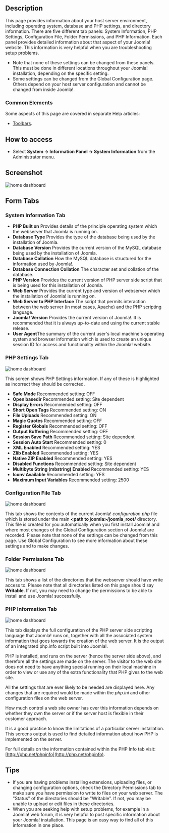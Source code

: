 <!-- Filename: Help4.x:Site_System_Information / Display title: System Information -->

## Description

This page provides information about your host server environment,
including operating system, database and PHP settings, and directory
information. There are five different tab panels: System Information,
PHP Settings, Configuration File, Folder Permissions, and PHP
Information. Each panel provides detailed information about that aspect
of your Joomla! website. This information is very helpful when you are
troubleshooting setup problems.

- Note that none of these settings can be changed from these panels.
  This must be done in different locations throughout your Joomla!
  installation, depending on the specific setting.
- Some settings can be changed from the Global Configuration page. Others
  depend on your host server configuration and cannot be changed from inside
  Joomla!.

### Common Elements

Some aspects of this page are covered in separate Help articles:

* [Toolbars](jdocmanual?article=help/common-elements/toolbars).

## How to access

- Select **System → Information Panel → System Information**
  from the Administrator menu.

## Screenshot

![home dashboard](../../../en/images/site/system-information-tab.png)

## Form Tabs

### System Information Tab

- **PHP Built on** Provides details of the principle operating system
  which the webserver that Joomla is running on.
- **Database Type** Provides the type of the database being used by the
  installation of Joomla.
- **Database Version** Provides the current version of the MySQL
  database being used by the installation of Joomla.
- **Database Collation** How the MySQL database is structured for the
  information used by Joomla!.
- **Database Connection Collation** The character set and collation of
  the database.
- **PHP Version** Provides the current version of PHP server side
  script that is being used for this installation of Joomla.
- **Web Server** Provides the current type and version of webserver
  which the installation of Joomla! is running on.
- **Web Server to PHP Interface** The script that permits interaction
  between the web server (in most cases, Apache) and the PHP scripting
  language.
- **Joomla! Version** Provides the current version of Joomla!. It is
  recommended that it is always up-to-date and using the current stable
  release.
- **User Agent**The summary of the current user's local machine's
  operating system and browser information which is used to create an
  unique session ID for access and functionality within the Joomla!
  website.

### PHP Settings Tab

![home dashboard](../../../en/images/site/php-settings-tab.png)

This screen shows PHP Settings information. If any of these
is highlighted as incorrect they should be corrected.

- **Safe Mode** Recommended setting: OFF
- **Open basedir** Recommended setting: Site dependent
- **Display Errors** Recommended setting: OFF
- **Short Open Tags** Recommended setting: ON
- **File Uploads** Recommended setting: ON
- **Magic Quotes** Recommended setting: OFF
- **Register Globals** Recommended setting: OFF
- **Output Buffering** Recommended setting: OFF
- **Session Save Path** Recommended setting: Site dependent
- **Session Auto Start** Recommended setting: 0
- **XML Enabled** Recommended setting: YES
- **Zlib Enabled** Recommended setting: YES
- **Native ZIP Enabled** Recommended setting: YES
- **Disabled Functions** Recommended setting: Site dependent
- **Multibyte String (mbstring) Enabled** Recommended setting: YES
- **Iconv Available** Recommended setting: YES
- **Maximum Input Variables** Recommended setting: 2500

### Configuration File Tab

![home dashboard](../../../en/images/site/configuration-file-tab.png)

This tab shows the contents of the current Joomla!
*configuration.php* file which is stored under the main **\<path to
joomla\>/joomla_root/** directory. This file is created for you
automatically when you first install Joomla! and where most changes of
the Global Configuration section of Joomla! are recorded. Please note
that none of the settings can be changed from this page. Use Global
Configuration
to see more information about these settings and to make changes.

### Folder Permissions Tab

![home dashboard](../../../en/images/site/folder-permissions-tab.png)

This tab shows a list of the directories that the webserver should
have write access to. Please note that all directories listed on this
page should say **Writable**. If not, you may need to change the
permissions to be able to install and use Joomla! successfully.

### PHP Information Tab

![home dashboard](../../../en/images/site/php-information-tab.png)

This tab displays the full configuration of the PHP server side
scripting language that Joomla! runs on, together with all the
associated system information that goes towards the creation of the web
server. It is the output of an integrated php.info script built into
Joomla!.

PHP is installed, and runs on the server (hence the server side above),
and therefore all the settings are made on the server. The visitor to
the web site does not need to have anything special running on their
local machine in order to view or use any of the extra functionality
that PHP gives to the web site.

All the settings that are ever likely to be needed are displayed here.
Any changes that are required would be made within the *php.ini* and
other configuration files on the web server.

How much control a web site owner has over this information depends on
whether they own the server or if the server host is flexible in their
customer approach.

It is a good practice to know the limitations of a particular server
installation. This screens output is used to find detailed information
about how PHP is implemented on the server.

For full details on the information contained within the PHP Info tab
visit: [http://php.net/phpinfo](http://php.net/phpinfo).

## Tips

- If you are having problems installing extensions, uploading files, or
  changing configuration options, check the Directory Permissions tab
  to make sure you have permission to write to files on your web server.
  The "Status" of the directories should be "Writable". If not, you may
  be unable to upload or edit files in these directories.
- When you are seeking help with setup problems, for example in a
  Joomla! web forum, it is very helpful to post specific information
  about your Joomla! installation. This page is an easy way to find
  all of this information in one place.
